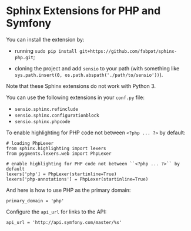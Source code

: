 Sphinx Extensions for PHP and Symfony
=====================================

You can install the extension by:

 * running `sudo pip install git+https://github.com/fabpot/sphinx-php.git`;

 * cloning the project and add `sensio` to your path (with something like
   `sys.path.insert(0, os.path.abspath('./path/to/sensio'))`).

Note that these Sphinx extensions do not work with Python 3.

You can use the following extensions in your `conf.py` file:

 * `sensio.sphinx.refinclude`
 * `sensio.sphinx.configurationblock`
 * `sensio.sphinx.phpcode`

To enable highlighting for PHP code not between `<?php ... ?>` by default:

    # loading PhpLexer
    from sphinx.highlighting import lexers
    from pygments.lexers.web import PhpLexer
    
    # enable highlighting for PHP code not between ``<?php ... ?>`` by default
    lexers['php'] = PhpLexer(startinline=True)
    lexers['php-annotations'] = PhpLexer(startinline=True)

And here is how to use PHP as the primary domain:

    primary_domain = 'php'

Configure the `api_url` for links to the API:

    api_url = 'http://api.symfony.com/master/%s'
